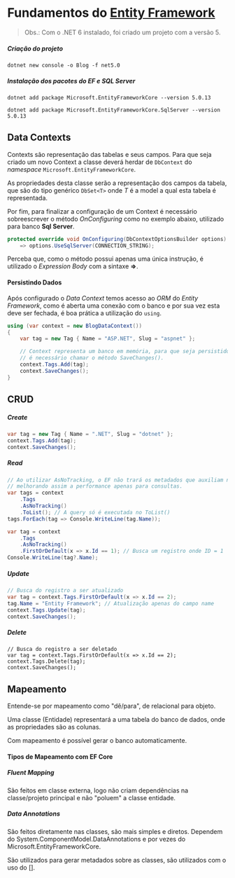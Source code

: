 # Fundamentos do [Entity Framework](https://docs.microsoft.com/pt-br/ef/)

> Obs.: Com o .NET 6 instalado, foi criado um projeto com a versão 5.

##### Criação do projeto

`dotnet new console -o Blog -f net5.0`

##### Instalação dos pacotes do EF e SQL Server

`dotnet add package Microsoft.EntityFrameworkCore --version 5.0.13`

`dotnet add package Microsoft.EntityFrameworkCore.SqlServer --version 5.0.13`

## Data Contexts

Contexts são representação das tabelas e seus campos. Para que seja criado um novo Context a classe deverá herdar de `DbContext` do _namespace_ `Microsoft.EntityFrameworkCore`.

As propriedades desta classe serão a representação dos campos da tabela, que são do tipo genérico `DbSet<T>` onde _T_ é a model a qual esta tabela é representada.

Por fim, para finalizar a configuração de um Context é necessário sobreescrever o método _OnConfiguring_ como no exemplo abaixo, utilizado para banco **Sql Server**.

```cs
protected override void OnConfiguring(DbContextOptionsBuilder options)
	=> options.UseSqlServer(CONNECTION_STRING);
```

Perceba que, como o método possui apenas uma única instrução, é utilizado o _Expression Body_ com a sintaxe **=>**.

#### Persistindo Dados

Após configurado o _Data Context_ temos acesso ao _ORM_ do _Entity Framework_, como é aberta uma conexão com o banco e por sua vez esta deve ser fechada, é boa prática a utilização do `using`.

```cs
using (var context = new BlogDataContext())
{
	var tag = new Tag { Name = "ASP.NET", Slug = "aspnet" };

	// Context representa um banco em memória, para que seja persistido os dados
	// é necessário chamar o método SaveChanges().
	context.Tags.Add(tag);
	context.SaveChanges();
}
```

## CRUD

##### Create

```cs
var tag = new Tag { Name = ".NET", Slug = "dotnet" };
context.Tags.Add(tag);
context.SaveChanges();
```

##### Read

```cs
// Ao utilizar AsNoTracking, o EF não trará os metadados que auxiliam nas operações como update delete
// melhorando assim a performance apenas para consultas.
var tags = context
	.Tags
	.AsNoTracking()
	.ToList(); // A query só é executada no ToList()
tags.ForEach(tag => Console.WriteLine(tag.Name));

var tag = context
	.Tags
	.AsNoTracking()
	.FirstOrDefault(x => x.Id == 1); // Busca um registro onde ID = 1
Console.WriteLine(tag?.Name);
```

##### Update

```cs
// Busca do registro a ser atualizado
var tag = context.Tags.FirstOrDefault(x => x.Id == 2);
tag.Name = "Entity Framework"; // Atualização apenas do campo name
context.Tags.Update(tag);
context.SaveChanges();
```

##### Delete

```
// Busca do registro a ser deletado
var tag = context.Tags.FirstOrDefault(x => x.Id == 2);
context.Tags.Delete(tag);
context.SaveChanges();
```

## Mapeamento

Entende-se por mapeamento como "dê/para", de relacional para objeto.

Uma classe (Entidade) representará a uma tabela do banco de dados, onde as propriedades são as colunas.

Com mapeamento é possível gerar o banco automaticamente.

#### Tipos de Mapeamento com EF Core

##### Fluent Mapping

São feitos em classe externa, logo não criam dependências na classe/projeto principal e não "poluem" a classe entidade.

##### Data Annotations

São feitos diretamente nas classes, são mais simples e diretos. Dependem do System.ComponentModel.DataAnnotations e por vezes do Microsoft.EntityFrameworkCore.

São utilizados para gerar metadados sobre as classes, são utilizados com o uso do [].
